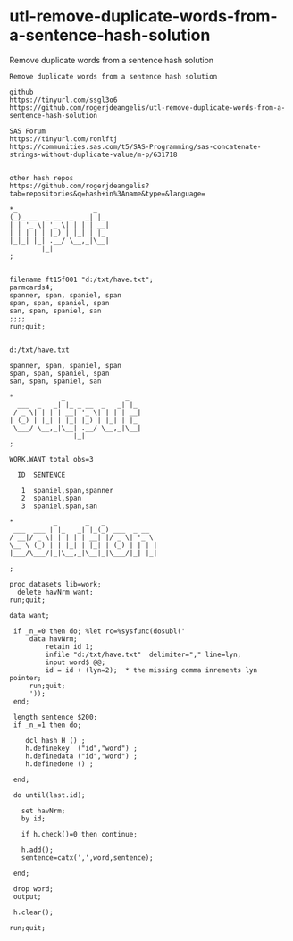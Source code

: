 # utl-remove-duplicate-words-from-a-sentence-hash-solution
Remove duplicate words from a sentence hash solution

    Remove duplicate words from a sentence hash solution

    github
    https://tinyurl.com/ssgl3o6
    https://github.com/rogerjdeangelis/utl-remove-duplicate-words-from-a-sentence-hash-solution

    SAS Forum
    https://tinyurl.com/ronlftj
    https://communities.sas.com/t5/SAS-Programming/sas-concatenate-strings-without-duplicate-value/m-p/631718


    other hash repos
    https://github.com/rogerjdeangelis?tab=repositories&q=hash+in%3Aname&type=&language=

    *_                   _
    (_)_ __  _ __  _   _| |_
    | | '_ \| '_ \| | | | __|
    | | | | | |_) | |_| | |_
    |_|_| |_| .__/ \__,_|\__|
            |_|
    ;


    filename ft15f001 "d:/txt/have.txt";
    parmcards4;
    spanner, span, spaniel, span
    span, span, spaniel, span
    san, span, spaniel, san
    ;;;;
    run;quit;


    d:/txt/have.txt

    spanner, span, spaniel, span
    span, span, spaniel, span
    san, span, spaniel, san

    *            _               _
      ___  _   _| |_ _ __  _   _| |_
     / _ \| | | | __| '_ \| | | | __|
    | (_) | |_| | |_| |_) | |_| | |_
     \___/ \__,_|\__| .__/ \__,_|\__|
                    |_|
    ;

    WORK.WANT total obs=3

      ID  SENTENCE

       1  spaniel,span,spanner
       2  spaniel,span
       3  spaniel,span,san

    *          _       _   _
     ___  ___ | |_   _| |_(_) ___  _ __
    / __|/ _ \| | | | | __| |/ _ \| '_ \
    \__ \ (_) | | |_| | |_| | (_) | | | |
    |___/\___/|_|\__,_|\__|_|\___/|_| |_|

    ;

    proc datasets lib=work;
      delete havNrm want;
    run;quit;

    data want;

     if _n_=0 then do; %let rc=%sysfunc(dosubl('
         data havNrm;
             retain id 1;
             infile "d:/txt/have.txt"  delimiter="," line=lyn;
             input word$ @@;
             id = id + (lyn=2);  * the missing comma inrements lyn pointer;
         run;quit;
         '));
     end;

     length sentence $200;
     if _n_=1 then do;

        dcl hash H () ;
        h.definekey  ("id","word") ;
        h.definedata ("id","word") ;
        h.definedone () ;

     end;

     do until(last.id);

       set havNrm;
       by id;

       if h.check()=0 then continue;

       h.add();
       sentence=catx(',',word,sentence);

     end;

     drop word;
     output;

     h.clear();

    run;quit;

